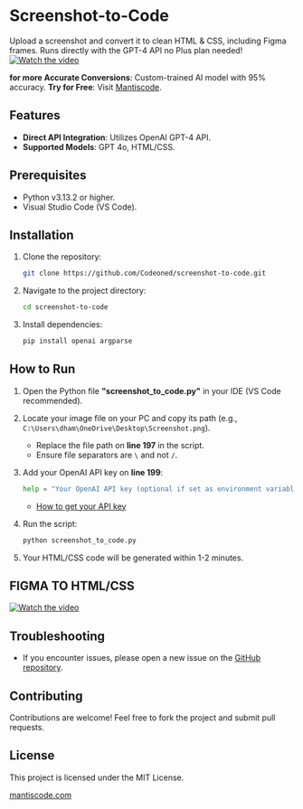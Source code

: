 # Screenshot-to-Code

Upload a screenshot and convert it to clean HTML & CSS, including Figma frames. Runs directly with the GPT-4 API 
no Plus plan needed!
<a href="https://youtu.be/X2BYD6TrREU" target="_blank">
    <img src="https://img.youtube.com/vi/X2BYD6TrREU/hqdefault.jpg" alt="Watch the video">
</a>

**for more Accurate Conversions**: Custom-trained AI model with 95% accuracy.
 **Try for Free**: Visit [Mantiscode](https://mantiscode.com).

## Features

* **Direct API Integration**: Utilizes OpenAI GPT-4 API.
* **Supported Models**: GPT 4o, HTML/CSS.

## Prerequisites

* Python v3.13.2 or higher.
* Visual Studio Code (VS Code).

## Installation

1. Clone the repository:

   ```bash
   git clone https://github.com/Codeoned/screenshot-to-code.git
   ```
2. Navigate to the project directory:

   ```bash
   cd screenshot-to-code
   ```
3. Install dependencies:

   ```bash
   pip install openai argparse
   ```

## How to Run

1. Open the Python file **"screenshot\_to\_code.py"** in your IDE (VS Code recommended).
2. Locate your image file on your PC and copy its path (e.g., `C:\Users\dham\OneDrive\Desktop\Screenshot.png`).

   * Replace the file path on **line 197** in the script.
   * Ensure file separators are `\` and not `/`.
3. Add your OpenAI API key on **line 199**:

   ```python
   help = "Your OpenAI API key (optional if set as environment variable)"
   ```

   * [How to get your API key](https://github.com/Codeoned/screenshot-to-code/blob/main/Key.md)
4. Run the script:

   ```bash
   python screenshot_to_code.py
   ```
5. Your HTML/CSS code will be generated within 1-2 minutes.

## FIGMA TO HTML/CSS
<a href="https://youtu.be/zkr-rGoi4NA" target="_blank">
    <img src="https://img.youtube.com/vi/zkr-rGoi4NA/hqdefault.jpg" alt="Watch the video">
</a>

## Troubleshooting

* If you encounter issues, please open a new issue on the [GitHub repository](https://github.com/Codeoned/screenshot-to-code/issues).

## Contributing

Contributions are welcome! Feel free to fork the project and submit pull requests.

## License

This project is licensed under the MIT License.

[mantiscode.com](https://mantiscode.com)


